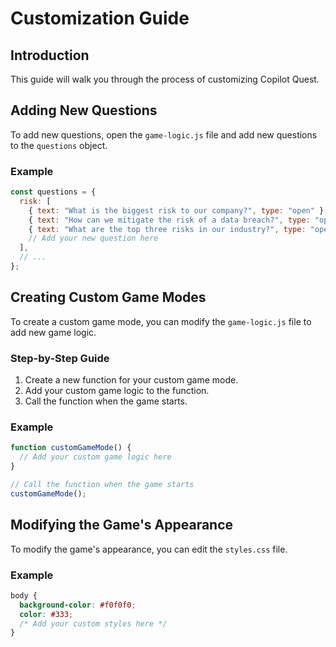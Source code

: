 # Customization Guide

## Introduction
This guide will walk you through the process of customizing Copilot Quest.

## Adding New Questions
To add new questions, open the `game-logic.js` file and add new questions to the `questions` object.

### Example
```javascript
const questions = {
  risk: [
    { text: "What is the biggest risk to our company?", type: "open" },
    { text: "How can we mitigate the risk of a data breach?", type: "open" },
    { text: "What are the top three risks in our industry?", type: "open" },
    // Add your new question here
  ],
  // ...
};
```

## Creating Custom Game Modes
To create a custom game mode, you can modify the `game-logic.js` file to add new game logic.

### Step-by-Step Guide
1. Create a new function for your custom game mode.
2. Add your custom game logic to the function.
3. Call the function when the game starts.

### Example
```javascript
function customGameMode() {
  // Add your custom game logic here
}

// Call the function when the game starts
customGameMode();
```

## Modifying the Game's Appearance
To modify the game's appearance, you can edit the `styles.css` file.

### Example
```css
body {
  background-color: #f0f0f0;
  color: #333;
  /* Add your custom styles here */
}
```

